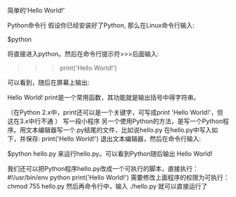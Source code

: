 
简单的‘Hello World!’

Python命令行
假设你已经安装好了Python, 那么在Linux命令行输入:

$python

将直接进入python。然后在命令行提示符>>>后面输入:

>>>print('Hello World!')

可以看到，随后在屏幕上输出:

Hello World!
print是一个常用函数，其功能就是输出括号中得字符串。

（在Python 2.x中，print还可以是一个关键字，可写成print 'Hello World!'，但这在3.x中行不通 ）
写一段小程序
另一个使用Python的方法，是写一个Python程序。用文本编辑器写一个.py结尾的文件，比如说hello.py
在hello.py中写入如下，并保存:
print('Hello World!')
退出文本编辑器，然后在命令行输入:

$python hello.py
来运行hello.py。可以看到Python随后输出
Hello World!

我们还可以把Python程序hello.py改成一个可执行的脚本，直接执行：
#!/usr/bin/env python
print('Hello World!')
需要修改上面程序的权限为可执行：
chmod 755 hello.py
然后再命令行中，输入
./hello.py
就可以直接运行了
